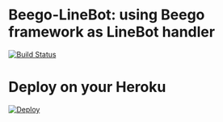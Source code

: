 # Beego-LineBot: using Beego framework as LineBot handler
 [![Build Status](https://travis-ci.org/poju0424/Beego-LineBot.svg?branch=master)](https://travis-ci.org/poju0424/Beego-LineBot.svg)
# Deploy on your Heroku
<a href="https://heroku.com/deploy">
  <img src="https://www.herokucdn.com/deploy/button.svg" alt="Deploy">
</a>

